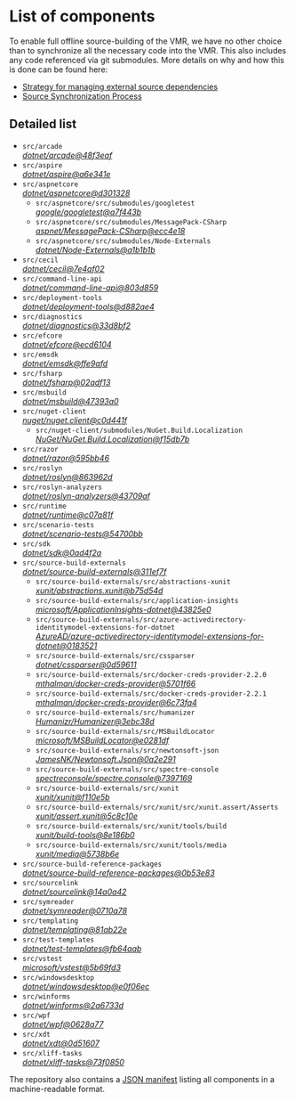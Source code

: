 ﻿# List of components

To enable full offline source-building of the VMR, we have no other choice than to synchronize all the necessary code into the VMR. This also includes any code referenced via git submodules. More details on why and how this is done can be found here:
- [Strategy for managing external source dependencies](src/arcade/Documentation/UnifiedBuild/VMR-Strategy-For-External-Source.md)
- [Source Synchronization Process](src/arcade/Documentation/UnifiedBuild/VMR-Design-And-Operation.md#source-synchronization-process)

## Detailed list

<!-- component list beginning -->
- `src/arcade`  
*[dotnet/arcade@48f3eaf](https://github.com/dotnet/arcade/tree/48f3eafb2fa9dddb1ca655b9ea96ebf4b5a2ba0a)*
- `src/aspire`  
*[dotnet/aspire@a6e341e](https://github.com/dotnet/aspire/tree/a6e341ebbf956bbcec0dda304109815fcbae70c9)*
- `src/aspnetcore`  
*[dotnet/aspnetcore@d301328](https://github.com/dotnet/aspnetcore/tree/d301328737c4912b95f236c4b349cf46ef7a473a)*
    - `src/aspnetcore/src/submodules/googletest`  
    *[google/googletest@a7f443b](https://github.com/google/googletest/tree/a7f443b80b105f940225332ed3c31f2790092f47)*
    - `src/aspnetcore/src/submodules/MessagePack-CSharp`  
    *[aspnet/MessagePack-CSharp@ecc4e18](https://github.com/aspnet/MessagePack-CSharp/tree/ecc4e18ad7a0c7db51cd7e3d2997a291ed01444d)*
    - `src/aspnetcore/src/submodules/Node-Externals`  
    *[dotnet/Node-Externals@a1b1b1b](https://github.com/dotnet/Node-Externals/tree/a1b1b1bb01630a6109adf5767d9a2770c6dc5639)*
- `src/cecil`  
*[dotnet/cecil@7e4af02](https://github.com/dotnet/cecil/tree/7e4af02521473d89d6144b3da58fef253e498974)*
- `src/command-line-api`  
*[dotnet/command-line-api@803d859](https://github.com/dotnet/command-line-api/tree/803d8598f98fb4efd94604b32627ee9407f246db)*
- `src/deployment-tools`  
*[dotnet/deployment-tools@d882ae4](https://github.com/dotnet/deployment-tools/tree/d882ae4af9fb09a89e36487a9c8cb7dfde713927)*
- `src/diagnostics`  
*[dotnet/diagnostics@33d8bf2](https://github.com/dotnet/diagnostics/tree/33d8bf23a6566cd3fb9055acfc9f1141391d5421)*
- `src/efcore`  
*[dotnet/efcore@ecd6104](https://github.com/dotnet/efcore/tree/ecd6104d7db803a976116a49d5855bce85634051)*
- `src/emsdk`  
*[dotnet/emsdk@ffe9afd](https://github.com/dotnet/emsdk/tree/ffe9afdc046cf7a6f82cc7c5796aade54047af64)*
- `src/fsharp`  
*[dotnet/fsharp@02adf13](https://github.com/dotnet/fsharp/tree/02adf13f8d69e0105fff4d68dbd5fb1d43bc0e17)*
- `src/msbuild`  
*[dotnet/msbuild@47393a0](https://github.com/dotnet/msbuild/tree/47393a047ff0edd6ac49d503a784e1194f518dbf)*
- `src/nuget-client`  
*[nuget/nuget.client@c0d441f](https://github.com/nuget/nuget.client/tree/c0d441fc5e99e6765c9e0b2f77de162b9866b305)*
    - `src/nuget-client/submodules/NuGet.Build.Localization`  
    *[NuGet/NuGet.Build.Localization@f15db7b](https://github.com/NuGet/NuGet.Build.Localization/tree/f15db7b7c6f5affbea268632ef8333d2687c8031)*
- `src/razor`  
*[dotnet/razor@595bb46](https://github.com/dotnet/razor/tree/595bb46661dd821e3b6da9f4ee1f47156063e72d)*
- `src/roslyn`  
*[dotnet/roslyn@863962d](https://github.com/dotnet/roslyn/tree/863962d8dd2e0151b1387259eeef0cbf66dfba75)*
- `src/roslyn-analyzers`  
*[dotnet/roslyn-analyzers@43709af](https://github.com/dotnet/roslyn-analyzers/tree/43709af7570da7140fb3e9a5237f55ffb24677e7)*
- `src/runtime`  
*[dotnet/runtime@c07a81f](https://github.com/dotnet/runtime/tree/c07a81f90938a8c3ec5b056b78ddd1718dc9931c)*
- `src/scenario-tests`  
*[dotnet/scenario-tests@54700bb](https://github.com/dotnet/scenario-tests/tree/54700bbee86f660d37bd519a905b62bb50adc8c8)*
- `src/sdk`  
*[dotnet/sdk@0ad4f2a](https://github.com/dotnet/sdk/tree/0ad4f2ae4bc23943fa8081ff60a0bab8446cb48f)*
- `src/source-build-externals`  
*[dotnet/source-build-externals@311ef7f](https://github.com/dotnet/source-build-externals/tree/311ef7fef52828f4a70a94d13e32c394fd3292ee)*
    - `src/source-build-externals/src/abstractions-xunit`  
    *[xunit/abstractions.xunit@b75d54d](https://github.com/xunit/abstractions.xunit/tree/b75d54d73b141709f805c2001b16f3dd4d71539d)*
    - `src/source-build-externals/src/application-insights`  
    *[microsoft/ApplicationInsights-dotnet@43825e0](https://github.com/microsoft/ApplicationInsights-dotnet/tree/43825e06a22cdfb702fc199a7ba99a7d541d48c6)*
    - `src/source-build-externals/src/azure-activedirectory-identitymodel-extensions-for-dotnet`  
    *[AzureAD/azure-activedirectory-identitymodel-extensions-for-dotnet@0183521](https://github.com/AzureAD/azure-activedirectory-identitymodel-extensions-for-dotnet/tree/0183521b0f127a214aa28cfb8385acfef8c4aa22)*
    - `src/source-build-externals/src/cssparser`  
    *[dotnet/cssparser@0d59611](https://github.com/dotnet/cssparser/tree/0d59611784841735a7778a67aa6e9d8d000c861f)*
    - `src/source-build-externals/src/docker-creds-provider-2.2.0`  
    *[mthalman/docker-creds-provider@5701f66](https://github.com/mthalman/docker-creds-provider/tree/5701f6667c1fbd805684857baaa860383bbdfed7)*
    - `src/source-build-externals/src/docker-creds-provider-2.2.1`  
    *[mthalman/docker-creds-provider@6c73fa4](https://github.com/mthalman/docker-creds-provider/tree/6c73fa4784795ae07f49305a057abf5c473d2adb)*
    - `src/source-build-externals/src/humanizer`  
    *[Humanizr/Humanizer@3ebc38d](https://github.com/Humanizr/Humanizer/tree/3ebc38de585fc641a04b0e78ed69468453b0f8a1)*
    - `src/source-build-externals/src/MSBuildLocator`  
    *[microsoft/MSBuildLocator@e0281df](https://github.com/microsoft/MSBuildLocator/tree/e0281df33274ac3c3e22acc9b07dcb4b31d57dc0)*
    - `src/source-build-externals/src/newtonsoft-json`  
    *[JamesNK/Newtonsoft.Json@0a2e291](https://github.com/JamesNK/Newtonsoft.Json/tree/0a2e291c0d9c0c7675d445703e51750363a549ef)*
    - `src/source-build-externals/src/spectre-console`  
    *[spectreconsole/spectre.console@7397169](https://github.com/spectreconsole/spectre.console/tree/7397169a2757dc3657598bdea4ac222c0f283425)*
    - `src/source-build-externals/src/xunit`  
    *[xunit/xunit@f110e5b](https://github.com/xunit/xunit/tree/f110e5bee5dfd4c08339587c9c3df9292fcb597c)*
    - `src/source-build-externals/src/xunit/src/xunit.assert/Asserts`  
    *[xunit/assert.xunit@5c8c10e](https://github.com/xunit/assert.xunit/tree/5c8c10e085eb42f39f2fe0b40c94bf56649eb0a4)*
    - `src/source-build-externals/src/xunit/tools/build`  
    *[xunit/build-tools@8e186b0](https://github.com/xunit/build-tools/tree/8e186b0f8e398796e75453f3f18952b06d29fdfd)*
    - `src/source-build-externals/src/xunit/tools/media`  
    *[xunit/media@5738b6e](https://github.com/xunit/media/tree/5738b6e86f08e0389c4392b939c20e3eca2d9822)*
- `src/source-build-reference-packages`  
*[dotnet/source-build-reference-packages@0b53e83](https://github.com/dotnet/source-build-reference-packages/tree/0b53e839fa2f09a5994cc6006533dcc3d45a4226)*
- `src/sourcelink`  
*[dotnet/sourcelink@14a0a42](https://github.com/dotnet/sourcelink/tree/14a0a42ffb29b53fb9939f14da5a4be8c6c07e0b)*
- `src/symreader`  
*[dotnet/symreader@0710a78](https://github.com/dotnet/symreader/tree/0710a7892d89999956e8808c28e9dd0512bd53f3)*
- `src/templating`  
*[dotnet/templating@81ab22e](https://github.com/dotnet/templating/tree/81ab22e8bf15861237b11d3900ff49de07ee3844)*
- `src/test-templates`  
*[dotnet/test-templates@fb64aab](https://github.com/dotnet/test-templates/tree/fb64aab457f6946dc5fc5f506ae3d3ac281cfba9)*
- `src/vstest`  
*[microsoft/vstest@5b69fd3](https://github.com/microsoft/vstest/tree/5b69fd31169dd07ced917329bbb483f3b73ea98f)*
- `src/windowsdesktop`  
*[dotnet/windowsdesktop@e0f06ec](https://github.com/dotnet/windowsdesktop/tree/e0f06ecfedcf7216354f550e1666c5ff9a8b7be5)*
- `src/winforms`  
*[dotnet/winforms@2a6733d](https://github.com/dotnet/winforms/tree/2a6733dc972bbe0e4bb0489385fb7ce42163bf66)*
- `src/wpf`  
*[dotnet/wpf@0628a77](https://github.com/dotnet/wpf/tree/0628a7722ccdc47ebe66beb5eb8cee756d05f7d9)*
- `src/xdt`  
*[dotnet/xdt@0d51607](https://github.com/dotnet/xdt/tree/0d51607fb791c51a14b552ed24fe3430c252148b)*
- `src/xliff-tasks`  
*[dotnet/xliff-tasks@73f0850](https://github.com/dotnet/xliff-tasks/tree/73f0850939d96131c28cf6ea6ee5aacb4da0083a)*
<!-- component list end -->

The repository also contains a [JSON manifest](https://github.com/dotnet/dotnet/blob/main/src/source-manifest.json) listing all components in a machine-readable format.
